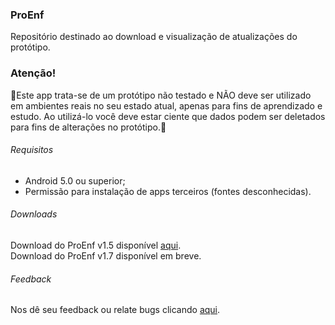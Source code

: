 ### ProEnf
Repositório destinado ao download e visualização de atualizações do protótipo.

### Atenção!
&#x1F534;Este app trata-se de um protótipo não testado e NÃO deve ser utilizado em ambientes reais no seu estado atual, apenas para fins de aprendizado e estudo. Ao utilizá-lo você deve estar ciente que dados podem ser deletados para fins de alterações no protótipo.&#x1F534;

###### Requisitos
- Android 5.0 ou superior;
- Permissão para instalação de apps terceiros (fontes desconhecidas).

###### Downloads
Download do ProEnf v1.5 disponível [aqui](https://drive.google.com/u/0/uc?id=12ReUxPwiQXwP-KI39jvYZPCE2dhC3Nkb&export=download).
<br />Download do ProEnf v1.7 disponível em breve.

###### Feedback
Nos dê seu feedback ou relate bugs clicando [aqui](https://forms.gle/1tQqyndUzywQ2PW29).
